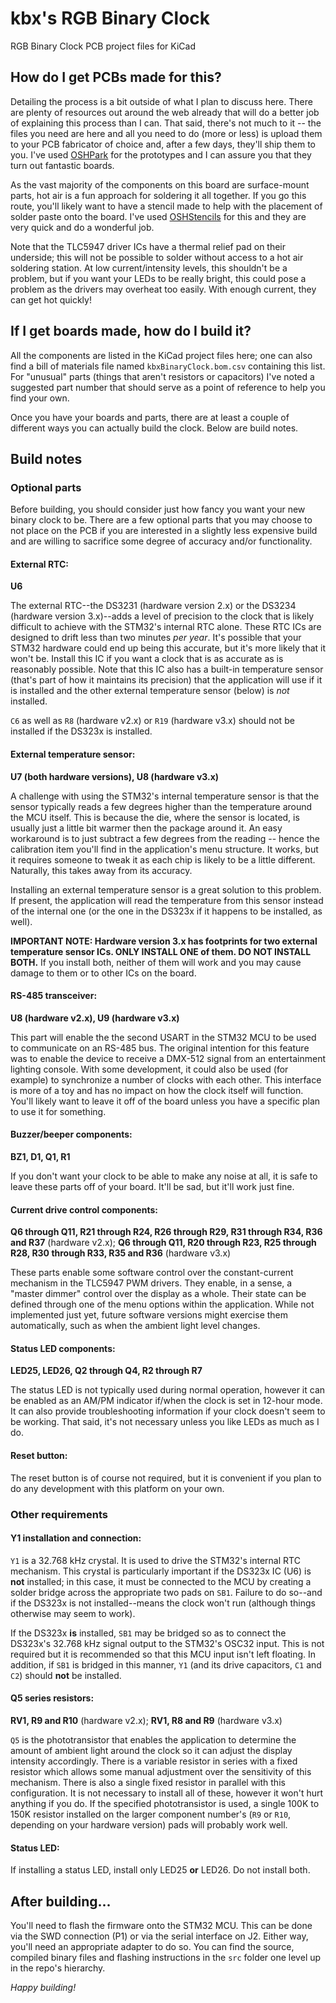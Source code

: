 # kbx's RGB Binary Clock

RGB Binary Clock PCB project files for KiCad

## How do I get PCBs made for this?

Detailing the process is a bit outside of what I plan to discuss here. There are
 plenty of resources out around the web already that will do a better job of
 explaining this process than I can. That said, there's not much to it -- the
 files you need are here and all you need to do (more or less) is upload them
 to your PCB fabricator of choice and, after a few days, they'll ship them
 to you. I've used [OSHPark](http://oshpark.com) for the prototypes and I can
 assure you that they turn out fantastic boards.

As the vast majority of the components on this board are surface-mount parts,
 hot air is a fun approach for soldering it all together. If you go this route,
 you'll likely want to have a stencil made to help with the placement of solder
 paste onto the board. I've used [OSHStencils](http://oshstencils.com) for this
 and they are very quick and do a wonderful job.

Note that the TLC5947 driver ICs have a thermal relief pad on their underside;
 this will not be possible to solder without access to a hot air soldering
 station. At low current/intensity levels, this shouldn't be a problem, but if
 you want your LEDs to be really bright, this could pose a problem as the
 drivers may overheat too easily. With enough current, they can get hot quickly!

## If I get boards made, how do I build it?

All the components are listed in the KiCad project files here; one can also find
 a bill of materials file named `kbxBinaryClock.bom.csv` containing this list.
 For "unusual" parts (things that aren't resistors or capacitors) I've noted a
 suggested part number that should serve as a point of reference to help you
 find your own.

Once you have your boards and parts, there are at least a couple of different
 ways you can actually build the clock. Below are build notes.

## Build notes

### Optional parts

Before building, you should consider just how fancy you want your new binary
 clock to be. There are a few optional parts that you may choose to not place
 on the PCB if you are interested in a slightly less expensive build and are
 willing to sacrifice some degree of accuracy and/or functionality.

#### External RTC:
**U6**

The external RTC--the DS3231 (hardware version 2.x) or the DS3234 (hardware
 version 3.x)--adds a level of precision to the clock that is likely difficult
 to achieve with the STM32's internal RTC alone. These RTC ICs are designed to
 drift less than two minutes _per year_. It's possible that your STM32 hardware
 could end up being this accurate, but it's more likely that it won't be.
 Install this IC if you want a clock that is as accurate as is reasonably
 possible. Note that this IC also has a built-in temperature sensor (that's part
 of how it maintains its precision) that the application will use if it is
 installed and the other external temperature sensor (below) is _not_ installed.

`C6` as well as `R8` (hardware v2.x) or `R19` (hardware v3.x) should not be
 installed if the DS323x is installed.

#### External temperature sensor:
**U7 (both hardware versions), U8 (hardware v3.x)**

A challenge with using the STM32's internal temperature sensor is that the
 sensor typically reads a few degrees higher than the temperature around the
 MCU itself. This is because the die, where the sensor is located, is usually
 just a little bit warmer then the package around it. An easy workaround is to
 just subtract a few degrees from the reading -- hence the calibration item
 you'll find in the application's menu structure. It works, but it requires
 someone to tweak it as each chip is likely to be a little different. Naturally,
 this takes away from its accuracy.

Installing an external temperature sensor is a great solution to this problem.
 If present, the application will read the temperature from this sensor instead
 of the internal one (or the one in the DS323x if it happens to be installed, as
 well).

**IMPORTANT NOTE: Hardware version 3.x has footprints for two external
 temperature sensor ICs. ONLY INSTALL ONE of them. DO NOT INSTALL BOTH.** If you
 install both, neither of them will work and you may cause damage to them or to
 other ICs on the board.

#### RS-485 transceiver:
**U8 (hardware v2.x), U9 (hardware v3.x)**

This part will enable the the second USART in the STM32 MCU to be used to
 communicate on an RS-485 bus. The original intention for this feature was to
 enable the device to receive a DMX-512 signal from an entertainment lighting
 console. With some development, it could also be used (for example) to
 synchronize a number of clocks with each other. This interface is more of a toy
 and has no impact on how the clock itself will function. You'll likely want to
 leave it off of the board unless you have a specific plan to use it for
 something.

#### Buzzer/beeper components:
**BZ1, D1, Q1, R1**

If you don't want your clock to be able to make any noise at all, it is safe to
 leave these parts off of your board. It'll be sad, but it'll work just fine.

#### Current drive control components:
**Q6 through Q11, R21 through R24, R26 through R29, R31 through R34,
 R36 and R37** (hardware v2.x);
**Q6 through Q11, R20 through R23, R25 through R28, R30 through R33,
 R35 and R36** (hardware v3.x)

These parts enable some software control over the constant-current mechanism in
 the TLC5947 PWM drivers. They enable, in a sense, a "master dimmer" control
 over the display as a whole. Their state can be defined through one of the menu
 options within the application. While not implemented just yet, future software
 versions might exercise them automatically, such as when the ambient light
 level changes.

#### Status LED components:
**LED25, LED26, Q2 through Q4, R2 through R7**

The status LED is not typically used during normal operation, however it can be
 enabled as an AM/PM indicator if/when the clock is set in 12-hour mode. It can
 also provide troubleshooting information if your clock doesn't seem to be
 working. That said, it's not necessary unless you like LEDs as much as I do.

#### Reset button:

The reset button is of course not required, but it is convenient if you plan to
 do any development with this platform on your own.

### Other requirements

#### Y1 installation and connection:

`Y1` is a 32.768 kHz crystal. It is used to drive the STM32's internal RTC
 mechanism. This crystal is particularly important if the DS323x IC (U6) is
 **not** installed; in this case, it must be connected to the MCU by creating a
 solder bridge across the appropriate two pads on `SB1`. Failure to do so--and
 if the DS323x is not installed--means the clock won't run (although things
 otherwise may seem to work).

If the DS323x **is** installed, `SB1` may be bridged so as to connect the
 DS323x's 32.768 kHz signal output to the STM32's OSC32 input. This is not
 required but it is recommended so that this MCU input isn't left floating. In
 addition, if `SB1` is bridged in this manner, `Y1` (and its drive capacitors,
 `C1` and `C2`) should **not** be installed.

#### Q5 series resistors:
 **RV1, R9 and R10** (hardware v2.x);
 **RV1, R8 and R9** (hardware v3.x)

`Q5` is the phototransistor that enables the application to determine the amount
 of ambient light around the clock so it can adjust the display intensity
 accordingly. There is a variable resistor in series with a fixed resistor which
 allows some manual adjustment over the sensitivity of this mechanism. There is
 also a single fixed resistor in parallel with this configuration. It is not
 necessary to install all of these, however it won't hurt anything if you do.
 If the specified phototransistor is used, a single 100K to 150K resistor
 installed on the larger component number's (`R9` or `R10`, depending on your
 hardware version) pads will probably work well.

#### Status LED:

If installing a status LED, install only LED25 **or** LED26. Do not install
 both.

## After building...

You'll need to flash the firmware onto the STM32 MCU. This can be done via the
 SWD connection (P1) or via the serial interface on J2. Either way, you'll need
 an appropriate adapter to do so. You can find the source, compiled binary files
 and flashing instructions in the `src` folder one level up in the repo's
 hierarchy.

_Happy building!_
